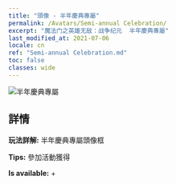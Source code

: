 ```yaml
---
title: "頭像 - 半年慶典專屬"
permalink: /Avatars/Semi-annual Celebration/
excerpt: "魔法门之英雄无敌：战争纪元  半年慶典專屬"
last_modified_at: 2021-07-06
locale: cn
ref: "Semi-annual Celebration.md"
toc: false
classes: wide
---
```

 ![半年慶典專屬](/images/a/avatarFrame_50.png)

## 詳情

 **玩法詳解:** 半年慶典專屬頭像框 

 **Tips:** 參加活動獲得 

 **Is available:**  + 

